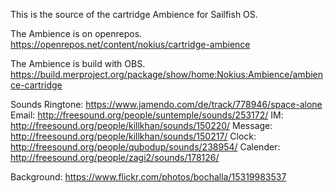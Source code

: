 This is the source of the cartridge Ambience for Sailfish OS.

The Ambience is on openrepos. https://openrepos.net/content/nokius/cartridge-ambience 

The Ambience is build with OBS. https://build.merproject.org/package/show/home:Nokius:Ambience/ambience-cartridge

Sounds
Ringtone: https://www.jamendo.com/de/track/778946/space-alone
Email: http://freesound.org/people/suntemple/sounds/253172/
IM: http://freesound.org/people/killkhan/sounds/150220/
Message: http://freesound.org/people/killkhan/sounds/150217/
Clock: http://freesound.org/people/qubodup/sounds/238954/
Calender: http://freesound.org/people/zagi2/sounds/178126/

Background:
https://www.flickr.com/photos/bochalla/15319983537
